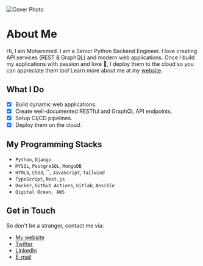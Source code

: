 ![Cover Photo](https://source.unsplash.com/collection/12174478/1200x260/)
# About Me

Hi, I am Mohammed. I am a Senior Python Backend Engineer. I love creating API services (REST & GraphQL) and modern web applications. Once I build my applications with passion and love :green_heart:, I deploy them to the cloud so you can appreciate them too! Learn more about me at my [website](www.mohammedamin-muktar.com).

## What I Do
- [x] Build dynamic web applications.
- [x] Create well-documented RESTful and GraphQL API endpoints.
- [x] Setup CI/CD pipelines.
- [x] Deploy them on the cloud.

## My Programming Stacks
* `Python`, `Django`
* `MYSQL`, `PostgreSQL`, `MongoDB`
* `HTML5`, `CSS3`, ``, `JavaScript`, `Tailwind`
* `TypeScript`, `Next.js`
* `Docker`, `Github Actions`, `Gitlab`, `Ansible` 
* `Digital Ocean, AWS`

##  Get in Touch
So don't be a stranger, contact me via:
* [My website](https://www.mohammedamin-muktar.com)
* [Twitter](https://twitter.com/Moamin_Mk)
* [LinkedIn](https://www.linkedin.com/in/mohammedamin-muktar/)
* [E-mail](mailto:aminmuktar41@gmail.com)





